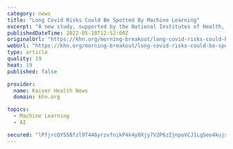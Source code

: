 ```yaml
---
category: news
title: "Long Covid Risks Could Be Spotted By Machine Learning"
excerpt: "A new study, supported by the National Institutes of Health, found that machine learning models were able to spot patterns in patient data that pointed to higher risks of developing long covid."
publishedDateTime: 2022-05-18T12:52:00Z
originalUrl: "https://khn.org/morning-breakout/long-covid-risks-could-be-spotted-by-machine-learning/"
webUrl: "https://khn.org/morning-breakout/long-covid-risks-could-be-spotted-by-machine-learning/"
type: article
quality: 19
heat: 19
published: false

provider:
  name: Kaiser Health News
  domain: khn.org

topics:
  - Machine Learning
  - AI

secured: "lPfjrcQY55Bfzl9T446yrzvfnikP4k4y0Xjy7V2P6zZjnpoVCJ1LgSeo4kujs2HrKuR9uUgQACgvBQTQd1ihjtRlFaaddc1bTUgV+Imzeh0sVWrHFm1ThAS7IMPCLXVsgfSTDARXerScnpAuytXEg3p0lO5Lb9mvzE3RtuheleT7ySW8Qpg6FNWlEFkFGcPYPPEfNDKrjL2ysEc7VKTeGzXnWfsmGmMeAL9OjClNWjdQBzzI6CU1wMmU+d1KJNqlPLDu4nLjQjooyANMXNFMJbzWoVJ73cKtq6UOLTNFNB9TI4hTLUvKXcT7LTlx6qB2MbwW1vzuGKI7FXzFEP0R1jrSScnEFHUXZoFrCmCeGBA=;kz2gpGU8WaKSCZ4NkNJPzw=="
---
```


